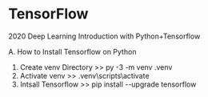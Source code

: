 # TensorFlow

2020 Deep Learning Introduction with Python+Tensorflow
 
A. How to Install Tensorflow on Python
 1. Create venv Directory >> py -3 -m venv .venv
 2. Activate venv >> .venv\scripts\activate
 3. Intsall Tensorflow >> pip install --upgrade tensorflow
